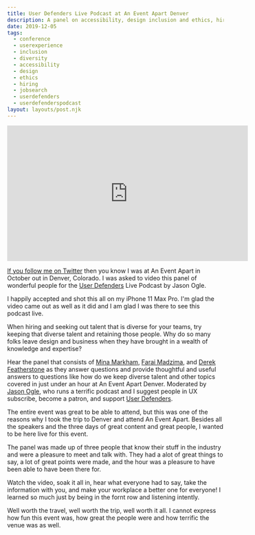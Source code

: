 ```yaml
---
title: User Defenders Live Podcast at An Event Apart Denver
description: A panel on accessibility, design inclusion and ethics, hiring and retaining diverse talent, and landing a job in UX.
date: 2019-12-05
tags:
  - conference
  - userexperience
  - inclusion
  - diversity
  - accessibility
  - design
  - ethics
  - hiring
  - jobsearch
  - userdefenders
  - userdefenderspodcast
layout: layouts/post.njk
---
```


<iframe width="560" height="315" src="https://www.youtube.com/embed/i9mTeKl3NVQ" frameborder="0" allow="accelerometer; autoplay; encrypted-media; gyroscope; picture-in-picture" allowfullscreen></iframe>

[If you follow me on Twitter](https://twitter.com/toddlibby/) then you know I was at An Event Apart in October out in Denver, Colorado. I was asked to video this panel of wonderful people for the [User Defenders](https://userdefenders.com/) Live Podcast by Jason Ogle.

I happily accepted and shot this all on my iPhone 11 Max Pro. I'm glad the video came out as well as it did and I am glad I was there to see this podcast live.

When hiring and seeking out talent that is diverse for your teams, try keeping that diverse talent and retaining those people. Why do so many folks leave design and business when they have brought in a wealth of knowledge and expertise?

Hear the panel that consists of [Mina Markham](https://twitter.com/MinaMarkham/), [Farai Madzima](https://twitter.com/farai_uxguy/), and [Derek Featherstone](https://twitter.com/feather/) as they answer questions and provide thoughtful and useful answers to questions like how do we keep diverse talent and other topics covered in just under an hour at An Event Apart Denver. Moderated by [Jason Ogle](https://twitter.com/jasonogle/), who runs a terrific podcast and I suggest people in UX subscribe, become a patron, and support [User Defenders](https://twitter.com/UserDefenders/).

The entire event was great to be able to attend, but this was one of the reasons why I took the trip to Denver and attend An Event Apart. Besides all the speakers and the three days of great content and great people, I wanted to be here live for this event.

The panel was made up of three people that know their stuff in the industry and were a pleasure to meet and talk with. They had a alot of great things to say, a lot of great points were made, and the hour was a pleasure to have been able to have been there for.

Watch the video, soak it all in, hear what everyone had to say, take the information with you, and make your workplace a better one for everyone! I learned so much just by being in the fornt row and listening intently.

Well worth the travel, well worth the trip, well worth it all. I cannot express how fun this event was, how great the people were and how terrific the venue was as well.